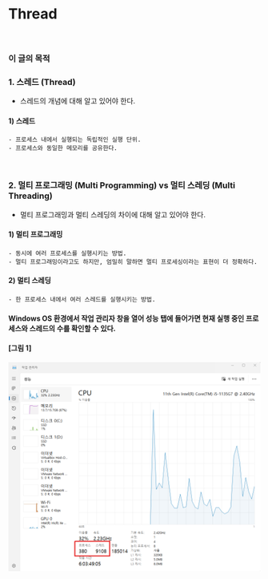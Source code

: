 # Thread
<br/>

### 이 글의 목적


### 1. 스레드 (Thread)
- 스레드의 개념에 대해 알고 있어야 한다.
#### 1) 스레드
    - 프로세스 내에서 실행되는 독립적인 실행 단위.
    - 프로세스와 동일한 메모리를 공유한다.
<br/>

### 2. 멀티 프로그래밍 (Multi Programming) vs 멀티 스레딩 (Multi Threading)
- 멀티 프로그래밍과 멀티 스레딩의 차이에 대해 알고 있어야 한다.
#### 1) 멀티 프로그래밍
    - 동시에 여러 프로세스를 실행시키는 방법.
    - 멀티 프로그래밍이라고도 하지만, 엄밀히 말하면 멀티 프로세싱이라는 표현이 더 정확하다.
#### 2) 멀티 스레딩
    - 한 프로세스 내에서 여러 스레드를 실행시키는 방법.

#### Windows OS 환경에서 작업 관리자 창을 열어 성능 탭에 들어가면 현재 실행 중인 프로세스와 스레드의 수를 확인할 수 있다.
#### [그림 1]
![IMAGE](../images/windowsProcess.png)
